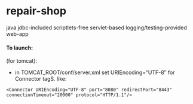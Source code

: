 # repair-shop

java jdbc-included scriptlets-free servlet-based logging/testing-provided web-app

#### To launch:

(for tomcat):
* in TOMCAT_ROOT/conf/server.xml set URIEncoding=”UTF-8″ for Connector tagS. like:

`<Connector
   URIEncoding="UTF-8"
   port="8080"
   redirectPort="8443"
   connectionTimeout="20000"
   protocol="HTTP/1.1"/>`